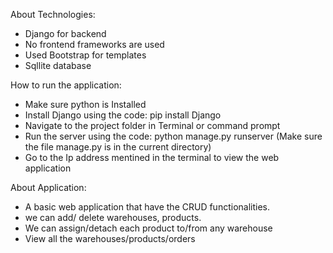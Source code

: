 About Technologies:

- Django for backend
- No frontend frameworks are used
- Used Bootstrap for templates
- Sqllite database

How to run the application:

- Make sure python is Installed
- Install Django using the code: pip install Django
- Navigate to the project folder in Terminal or command prompt
- Run the server using the code: python manage.py runserver (Make sure the file manage.py is in the current directory)
- Go to the Ip address mentined in the terminal to view the web application

About Application:

- A basic web application that have the CRUD functionalities.
- we can add/ delete warehouses, products. 
- We can assign/detach each product to/from any warehouse
- View all the warehouses/products/orders
